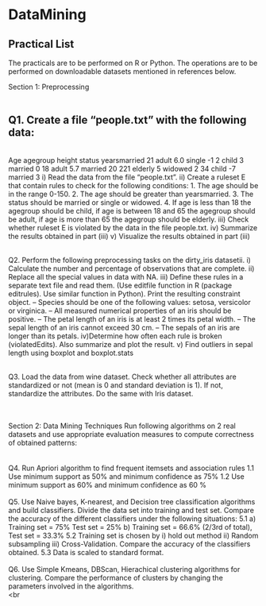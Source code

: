 ﻿# DataMining

## Practical List
The practicals are to be performed on R or Python. The operations are to be performed on 
downloadable datasets mentioned in references below.
<div>Section 1: Preprocessing</div><br>
<h2>Q1. Create a file “people.txt” with the following data:</h2><br>
<td>
<th>Age  agegroup   height     status     yearsmarried</th>
<tr>21    adult       6.0     single        -1</tr>
<tr>2     child         3     married        0</tr>
<tr>18    adult       5.7     married        20</tr>
<tr>221   elderly      5      widowed        2</tr>
<tr>34    child       -7      married        3</tr>
</td>
i) Read the data from the file “people.txt”.
ii) Create a ruleset E that contain rules to check for the following conditions:
1. The age should be in the range 0-150.
2. The age should be greater than yearsmarried.
3. The status should be married or single or widowed.
4. If age is less than 18 the agegroup should be child, if age is between 18 and 65 the agegroup 
should be adult, if age is more than 65 the agegroup should be elderly.
iii) Check whether ruleset E is violated by the data in the file people.txt.
iv) Summarize the results obtained in part (iii)
v) Visualize the results obtained in part (iii)</div>

<br>Q2. Perform the following preprocessing tasks on the dirty_iris datasetii.
i) Calculate the number and percentage of observations that are complete.
ii) Replace all the special values in data with NA.
iii) Define these rules in a separate text file and read them.
(Use editfile function in R (package editrules). Use similar function in Python).
Print the resulting constraint object.
– Species should be one of the following values: setosa, versicolor or virginica.
– All measured numerical properties of an iris should be positive.
– The petal length of an iris is at least 2 times its petal width.
– The sepal length of an iris cannot exceed 30 cm.
– The sepals of an iris are longer than its petals.
iv)Determine how often each rule is broken (violatedEdits). Also summarize and plot the
result.
v) Find outliers in sepal length using boxplot and boxplot.stats<br>

<br>Q3. Load the data from wine dataset. Check whether all attributes are standardized or not (mean 
is 0 and standard deviation is 1). If not, standardize the attributes. Do the same with Iris dataset.<br>

<br><br>
Section 2: Data Mining Techniques
Run following algorithms on 2 real datasets and use appropriate evaluation measures to compute 
correctness of obtained patterns:<br><br>
<br>Q4. Run Apriori algorithm to find frequent itemsets and association rules
1.1 Use minimum support as 50% and minimum confidence as 75%
1.2 Use minimum support as 60% and minimum confidence as 60 %<br><br>
Q5. Use Naive bayes, K-nearest, and Decision tree classification algorithms and build classifiers. 
Divide the data set into training and test set. Compare the accuracy of the different classifiers 
under the following situations:
5.1 a) Training set = 75% Test set = 25% b) Training set = 66.6% (2/3rd of total), Test set = 
33.3%
5.2 Training set is chosen by i) hold out method ii) Random subsampling iii) Cross-Validation. 
Compare the accuracy of the classifiers obtained.
5.3 Data is scaled to standard format.<br><br>
Q6. Use Simple Kmeans, DBScan, Hierachical clustering algorithms for clustering. Compare the 
performance of clusters by changing the parameters involved in the algorithms.<br><br
